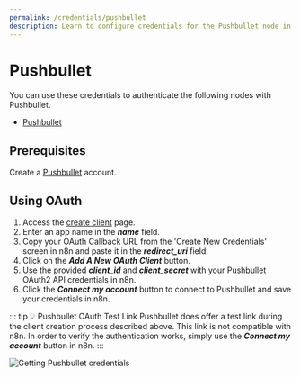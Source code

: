 ```yaml
---
permalink: /credentials/pushbullet
description: Learn to configure credentials for the Pushbullet node in n8n
---
```


# Pushbullet

You can use these credentials to authenticate the following nodes with Pushbullet.
- [Pushbullet](../../nodes-library/nodes/Pushbullet/README.md)

## Prerequisites

Create a [Pushbullet](https://www.pushbullet.com/) account.

## Using OAuth

1. Access the [create client](https://www.pushbullet.com/create-client) page.
2. Enter an app name in the ***name*** field.
3. Copy your OAuth Callback URL from the 'Create New Credentials' screen in n8n and paste it in the ***redirect_uri*** field.
4. Click on the ***Add A New OAuth Client*** button.
5. Use the provided ***client_id*** and ***client_secret*** with your Pushbullet OAuth2 API credentials in n8n.
6. Click the ***Connect my account*** button to connect to Pushbullet and save your credentials in n8n.

::: tip 💡 Pushbullet OAuth Test Link
Pushbullet does offer a test link during the client creation process described above. This link is not compatible with n8n. In order to verify the authentication works, simply use the ***Connect my account*** button in n8n.
:::

![Getting Pushbullet credentials](./using-oauth.gif)
